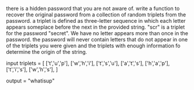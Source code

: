 there is a hidden password that you are not aware of. write a function to recover the original password from a collection of random triplets from the password. a triplet is defined as three-letter sequence in which each letter appears someplace before the next in the provided string. "scr" is a triplet for the password "secret".
We have no letter appears more than once in the password. the password will never contain letters that do not appear in one of the triplets you were given and the triplets with enough information fo determine the origin of the string.

input triplets = [
['t','u','p'],
['w','h','i'],
['t','s','u'],
['a','t','s'],
['h','a','p'],
['t','i','s'],
['w','h','s'],
]

output = "whatisup"

